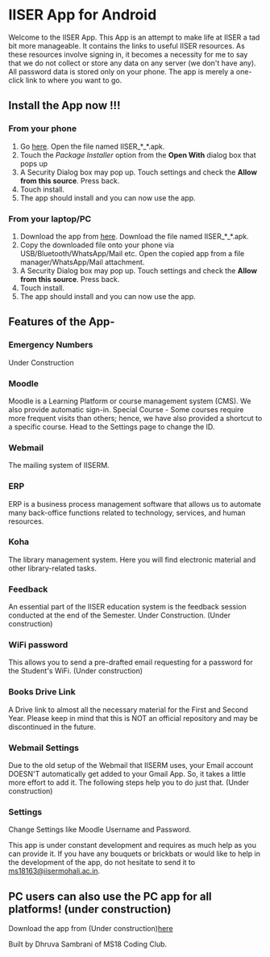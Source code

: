 # IISER App for Android
Welcome to the IISER App.
This App is an attempt to make life at IISER a tad bit more manageable. It contains the links to useful IISER resources. As these resources involve signing in, it becomes a necessity for me to say that we do not collect or store any data on any server (we don't have any). All password data is stored only on your phone. The app is merely a one-click link to where you want to go.

## Install the App now !!!
### From your phone
1. Go [here](https://drive.google.com/drive/folders/1RUnruJILBjbDXUyKMgqoNXoY3RGbgo8i?usp=sharing). Open the file named IISER_\*_\*.apk.
2. Touch the *Package Installer* option from the **Open With** dialog box that pops up
3. A Security Dialog box may pop up. Touch settings and check the **Allow from this source**. Press back.
4. Touch install.
5. The app should install and you can now use the app.

### From your laptop/PC
1. Download the app from [here](https://drive.google.com/drive/folders/1RUnruJILBjbDXUyKMgqoNXoY3RGbgo8i?usp=sharing). Download the file named IISER_\*_\*.apk.
2. Copy the downloaded file onto your phone via USB/Bluetooth/WhatsApp/Mail etc. Open the copied app from a file manager/WhatsApp/Mail attachment.
3. A Security Dialog box may pop up. Touch settings and check the **Allow from this source**. Press back.
4. Touch install.
5. The app should install and you can now use the app.

## Features of the App-

### Emergency Numbers
  Under Construction

### Moodle
  Moodle is a Learning Platform or course management system (CMS). We also provide automatic sign-in.
Special Course - Some courses require more frequent visits than others; hence, we have also provided a shortcut to a specific course. Head to the Settings page to change the ID.

### Webmail
  The mailing system of IISERM.

### ERP
  ERP is a business process management software that allows us to automate many back-office functions related to technology, services, and human resources.

### Koha
  The library management system. Here you will find electronic material and other library-related tasks.

### Feedback
  An essential part of the IISER education system is the feedback session conducted at the end of the Semester. Under Construction. (Under construction)

### WiFi password
  This allows you to send a pre-drafted email requesting for a password for the Student's WiFi. (Under construction)

### Books Drive Link
  A Drive link to almost all the necessary material for the First and Second Year. Please keep in mind that this is NOT an official repository and may be discontinued in the future.

### Webmail Settings
  Due to the old setup of the Webmail that IISERM uses, your Email account DOESN'T automatically get added to your Gmail App. So, it takes a little more effort to add it. The following steps help you to do just that. (Under construction)

### Settings
  Change Settings like Moodle Username and Password.

This app is under constant development and requires as much help as you can provide it. If you have any bouquets or brickbats or would like to help in the development of the app, do not hesitate to send it to ms18163@iisermohali.ac.in.

## PC users can also use the PC app for all platforms! (under construction)
Download the app from (Under construction)[here]()

Built by Dhruva Sambrani of MS18 Coding Club.
